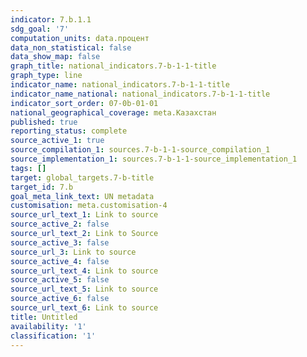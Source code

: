 ```yaml
---
indicator: 7.b.1.1
sdg_goal: '7'
computation_units: data.процент
data_non_statistical: false
data_show_map: false
graph_title: national_indicators.7-b-1-1-title
graph_type: line
indicator_name: national_indicators.7-b-1-1-title
indicator_name_national: national_indicators.7-b-1-1-title
indicator_sort_order: 07-0b-01-01
national_geographical_coverage: meta.Казахстан
published: true
reporting_status: complete
source_active_1: true
source_compilation_1: sources.7-b-1-1-source_compilation_1
source_implementation_1: sources.7-b-1-1-source_implementation_1
tags: []
target: global_targets.7-b-title
target_id: 7.b
goal_meta_link_text: UN metadata
customisation: meta.customisation-4
source_url_text_1: Link to source
source_active_2: false
source_url_text_2: Link to Source
source_active_3: false
source_url_3: Link to source
source_active_4: false
source_url_text_4: Link to source
source_active_5: false
source_url_text_5: Link to source
source_active_6: false
source_url_text_6: Link to source
title: Untitled
availability: '1'
classification: '1'
---
```


